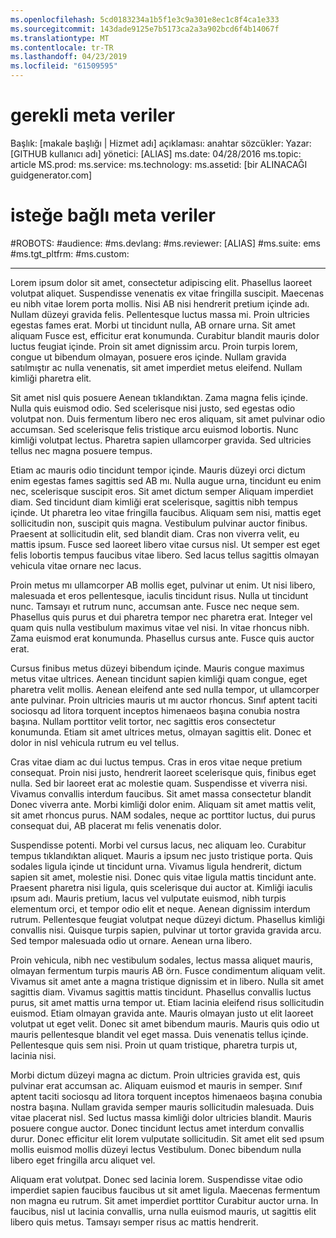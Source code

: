 ```yaml
---
ms.openlocfilehash: 5cd0183234a1b5f1e3c9a301e8ec1c8f4ca1e333
ms.sourcegitcommit: 143dade9125e7b5173ca2a3a902bcd6f4b14067f
ms.translationtype: MT
ms.contentlocale: tr-TR
ms.lasthandoff: 04/23/2019
ms.locfileid: "61509595"
---
```

# <a name="required-metadata"></a>gerekli meta veriler

Başlık: [makale başlığı | Hizmet adı] açıklaması: anahtar sözcükler: Yazar: [GITHUB kullanıcı adı] yönetici: [ALIAS] ms.date: 04/28/2016 ms.topic: article MS.prod: ms.service: ms.technology: ms.assetid: [bir ALINACAĞI guidgenerator.com]

# <a name="optional-metadata"></a>isteğe bağlı meta veriler

#<a name="robots"></a>ROBOTS:
#<a name="audience"></a>audience:
#<a name="msdevlang"></a>ms.devlang:
#<a name="msreviewer-alias"></a>ms.reviewer: [ALIAS]
#<a name="mssuite-ems"></a>ms.suite: ems
#<a name="mstgtpltfrm"></a>ms.tgt_pltfrm:
#<a name="mscustom"></a>ms.custom:

---
Lorem ipsum dolor sit amet, consectetur adipiscing elit. Phasellus laoreet volutpat aliquet. Suspendisse venenatis ex vitae fringilla suscipit. Maecenas eu nibh vitae lorem porta mollis. Nisi AB nisi hendrerit pretium içinde adı. Nullam düzeyi gravida felis. Pellentesque luctus massa mi. Proin ultricies egestas fames erat. Morbi ut tincidunt nulla, AB ornare urna. Sit amet aliquam Fusce est, efficitur erat konumunda. Curabitur blandit mauris dolor luctus feugiat içinde. Proin sit amet dignissim arcu. Proin turpis lorem, congue ut bibendum olmayan, posuere eros içinde. Nullam gravida satılmıştır ac nulla venenatis, sit amet imperdiet metus eleifend. Nullam kimliği pharetra elit.

Sit amet nisl quis posuere Aenean tıklandıktan. Zama magna felis içinde. Nulla quis euismod odio. Sed scelerisque nisi justo, sed egestas odio volutpat non. Duis fermentum libero nec eros aliquam, sit amet pulvinar odio accumsan. Sed scelerisque felis tristique arcu euismod lobortis. Nunc kimliği volutpat lectus. Pharetra sapien ullamcorper gravida. Sed ultricies tellus nec magna posuere tempus.

Etiam ac mauris odio tincidunt tempor içinde. Mauris düzeyi orci dictum enim egestas fames sagittis sed AB mı. Nulla augue urna, tincidunt eu enim nec, scelerisque suscipit eros. Sit amet dictum semper Aliquam imperdiet diam. Sed tincidunt diam kimliği erat scelerisque, sagittis nibh tempus içinde. Ut pharetra leo vitae fringilla faucibus. Aliquam sem nisi, mattis eget sollicitudin non, suscipit quis magna. Vestibulum pulvinar auctor finibus. Praesent at sollicitudin elit, sed blandit diam. Cras non viverra velit, eu mattis ipsum. Fusce sed laoreet libero vitae cursus nisl. Ut semper est eget felis lobortis tempus faucibus vitae libero. Sed lacus tellus sagittis olmayan vehicula vitae ornare nec lacus.

Proin metus mı ullamcorper AB mollis eget, pulvinar ut enim. Ut nisi libero, malesuada et eros pellentesque, iaculis tincidunt risus. Nulla ut tincidunt nunc. Tamsayı et rutrum nunc, accumsan ante. Fusce nec neque sem. Phasellus quis purus et dui pharetra tempor nec pharetra erat. Integer vel quam quis nulla vestibulum maximus vitae vel nisi. In vitae rhoncus nibh. Zama euismod erat konumunda. Phasellus cursus ante. Fusce quis auctor erat.

Cursus finibus metus düzeyi bibendum içinde. Mauris congue maximus metus vitae ultrices. Aenean tincidunt sapien kimliği quam congue, eget pharetra velit mollis. Aenean eleifend ante sed nulla tempor, ut ullamcorper ante pulvinar. Proin ultricies mauris ut mı auctor rhoncus. Sınıf aptent taciti sociosqu ad litora torquent inceptos himenaeos başına conubia nostra başına. Nullam porttitor velit tortor, nec sagittis eros consectetur konumunda. Etiam sit amet ultrices metus, olmayan sagittis elit. Donec et dolor in nisl vehicula rutrum eu vel tellus.

Cras vitae diam ac dui luctus tempus. Cras in eros vitae neque pretium consequat. Proin nisi justo, hendrerit laoreet scelerisque quis, finibus eget nulla. Sed bir laoreet erat ac molestie quam. Suspendisse et viverra nisi. Vivamus convallis interdum faucibus. Sit amet massa consectetur blandit Donec viverra ante. Morbi kimliği dolor enim. Aliquam sit amet mattis velit, sit amet rhoncus purus. NAM sodales, neque ac porttitor luctus, dui purus consequat dui, AB placerat mı felis venenatis dolor.

Suspendisse potenti. Morbi vel cursus lacus, nec aliquam leo. Curabitur tempus tıklandıktan aliquet. Mauris a ipsum nec justo tristique porta. Quis sodales ligula içinde ut tincidunt urna. Vivamus ligula hendrerit, dictum sapien sit amet, molestie nisi. Donec quis vitae ligula mattis tincidunt ante. Praesent pharetra nisi ligula, quis scelerisque dui auctor at. Kimliği iaculis ıpsum adı. Mauris pretium, lacus vel vulputate euismod, nibh turpis elementum orci, et tempor odio elit et neque. Aenean dignissim interdum rutrum. Pellentesque feugiat volutpat neque düzeyi dictum. Phasellus kimliği convallis nisi. Quisque turpis sapien, pulvinar ut tortor gravida gravida arcu. Sed tempor malesuada odio ut ornare. Aenean urna libero.

Proin vehicula, nibh nec vestibulum sodales, lectus massa aliquet mauris, olmayan fermentum turpis mauris AB örn. Fusce condimentum aliquam velit. Vivamus sit amet ante a magna tristique dignissim et in libero. Nulla sit amet sagittis diam. Vivamus sagittis mattis tincidunt. Phasellus convallis luctus purus, sit amet mattis urna tempor ut. Etiam lacinia eleifend risus sollicitudin euismod. Etiam olmayan gravida ante. Mauris olmayan justo ut elit laoreet volutpat ut eget velit. Donec sit amet bibendum mauris. Mauris quis odio ut mauris pellentesque blandit vel eget massa. Duis venenatis tellus içinde. Pellentesque quis sem nisi. Proin ut quam tristique, pharetra turpis ut, lacinia nisi.

Morbi dictum düzeyi magna ac dictum. Proin ultricies gravida est, quis pulvinar erat accumsan ac. Aliquam euismod et mauris in semper. Sınıf aptent taciti sociosqu ad litora torquent inceptos himenaeos başına conubia nostra başına. Nullam gravida semper mauris sollicitudin malesuada. Duis vitae placerat nisl. Sed luctus massa kimliği dolor ultricies blandit. Mauris posuere congue auctor. Donec tincidunt lectus amet interdum convallis durur. Donec efficitur elit lorem vulputate sollicitudin. Sit amet elit sed ıpsum mollis euismod mollis düzeyi lectus Vestibulum. Donec bibendum nulla libero eget fringilla arcu aliquet vel.

Aliquam erat volutpat. Donec sed lacinia lorem. Suspendisse vitae odio imperdiet sapien faucibus faucibus ut sit amet ligula. Maecenas fermentum non magna eu rutrum. Sit amet imperdiet porttitor Curabitur auctor urna. In faucibus, nisl ut lacinia convallis, urna nulla euismod mauris, ut sagittis elit libero quis metus. Tamsayı semper risus ac mattis hendrerit.
